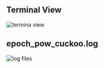 ## Terminal View
![termina view](https://github.com/Zwilla/BitCaine5_aeternity_miner/blob/master/screenshots/Bitcaine5_aeternity_multi_mix_miner.jpg)

## epoch_pow_cuckoo.log
![log files](https://github.com/Zwilla/BitCaine5_aeternity_miner/blob/master/screenshots/epoch_pow_cuckoo_log_1.jpg)

